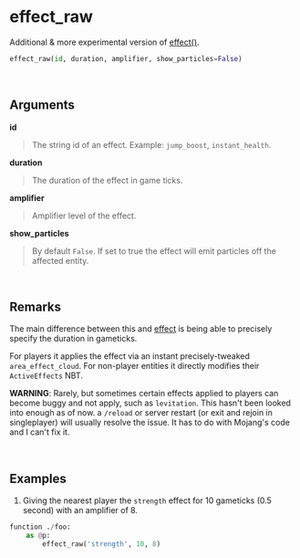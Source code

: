 # effect_raw

Additional & more experimental version of [effect()](effect.md).


```py
effect_raw(id, duration, amplifier, show_particles=False)
```


&nbsp;


## Arguments

**id**
> The string id of an effect. Example: `jump_boost`, `instant_health`.

**duration**
> The duration of the effect in game ticks.

**amplifier**
> Amplifier level of the effect.

**show_particles**
> By default `False`. If set to true the effect will emit particles off the affected entity.



&nbsp;



## Remarks


The main difference between this and [effect](effect.md) is being able to precisely specify the duration in gameticks.

For players it applies the effect via an instant precisely-tweaked `area_effect_cloud`.
For non-player entities it directly modifies their `ActiveEffects` NBT.

**WARNING**: Rarely, but sometimes certain effects applied to players can become buggy and not apply, such as `levitation`. This hasn't been looked into enough as of now. a `/reload` or server restart (or exit and rejoin in singleplayer) will usually resolve the issue. It has to do with Mojang's code and I can't fix it.


&nbsp;


## Examples

1. Giving the nearest player the `strength` effect for 10 gameticks (0.5 second) with an amplifier of 8.

```py
function ./foo:
    as @p:
        effect_raw('strength', 10, 8)
```
